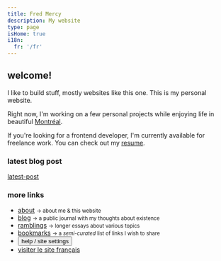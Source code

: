 ```yaml
---
title: Fred Mercy
description: My website
type: page
isHome: true
i18n:
  fr: '/fr'
---
```


## welcome!

I like to build stuff, mostly websites like this one. This is my personal website.

Right now, I'm working on a few personal projects while enjoying life in beautiful <a href="https://www.openstreetmap.org/#map=19/45.49977/-73.57726&layers=N" target="_blank" rel="noopener noreferrer">Montréal</a>.

If you're looking for a frontend developer, I'm currently available for freelance work. You can check out my [resume](/resume).

### latest blog post

[latest-post]()

### more links

- [about](/about) <small class="color-secondary">-> about me & this website</small>
- [blog](/blog) <small class="color-secondary">-> a public journal with my thoughts about existence</small>
- [ramblings](/ramblings) <small class="color-secondary">-> longer essays about various topics</small>
- [bookmarks](/bookmarks) <small class="color-secondary">-> a _semi-curated_ list of links I wish to share</small>
- <button title="Show the “help & options” panel" class="link" type="button" aria-label="Toggle help" data-component="emit" data-event="SHOW_BOX_HELP">help / site settings</button>
- [visiter le site français](/fr)
